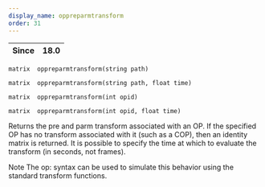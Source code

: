 ```yaml
---
display_name: oppreparmtransform
order: 31
---
```

| Since | 18.0 |
| --- | --- |

`matrix  oppreparmtransform(string path)`

`matrix  oppreparmtransform(string path, float time)`

`matrix  oppreparmtransform(int opid)`

`matrix  oppreparmtransform(int opid, float time)`

Returns the pre and parm transform associated with an OP. If the specified OP has no
transform associated with it (such as a COP), then an identity matrix is returned. It is possible to specify the time at which to evaluate the transform (in seconds, not frames).

Note
The op: syntax can be used to simulate this behavior using the standard transform functions.
